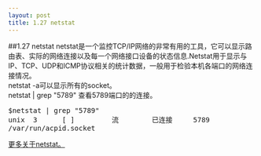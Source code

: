 ```yaml
---
layout: post
title: 1.27 netstat
---
```

##1.27 netstat
netstat是一个监控TCP/IP网络的非常有用的工具，它可以显示路由表、实际的网络连接以及每一个网络接口设备的状态信息.Netstat用于显示与IP、TCP、UDP和ICMP协议相关的统计数据，一般用于检验本机各端口的网络连接情况。<br>
netstat -a可以显示所有的socket。<br>
netstat | grep "5789" 查看5789端口的的连接。
<pre class='terminal bootcamp'>
<span class='codeline'>$netstat | grep "5789"</span>
<span class='bash-output'>unix  3      [ ]         流        已连接     5789
/var/run/acpid.socket</span>
</pre>
<a href="http://baike.baidu.com/view/28008.htm">更多关于netstat。</a> &nbsp;

